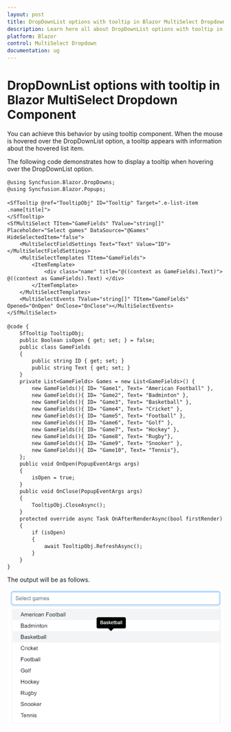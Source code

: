 ```yaml
---
layout: post
title: DropDownList options with tooltip in Blazor MultiSelect Dropdown Component | Syncfusion
description: Learn here all about DropDownList options with tooltip in Syncfusion Blazor MultiSelect Dropdown component and more.
platform: Blazor
control: MultiSelect Dropdown
documentation: ug
---
```


# DropDownList options with tooltip in Blazor MultiSelect Dropdown Component

You can achieve this behavior by using tooltip component. When the mouse is hovered over the DropDownList option, a tooltip appears with information about the hovered list item.

The following code demonstrates how to display a tooltip when hovering over the DropDownList option.

```cshtml
@using Syncfusion.Blazor.DropDowns;
@using Syncfusion.Blazor.Popups;

<SfTooltip @ref="TooltipObj" ID="Tooltip" Target=".e-list-item .name[title]">
</SfTooltip>
<SfMultiSelect TItem="GameFields" TValue="string[]" Placeholder="Select games" DataSource="@Games" HideSelectedItem="false">
    <MultiSelectFieldSettings Text="Text" Value="ID"></MultiSelectFieldSettings>
    <MultiSelectTemplates TItem="GameFields">
        <ItemTemplate>
            <div class="name" title="@((context as GameFields).Text)"> @((context as GameFields).Text) </div>
        </ItemTemplate>
    </MultiSelectTemplates>
    <MultiSelectEvents TValue="string[]" TItem="GameFields" Opened="OnOpen" OnClose="OnClose"></MultiSelectEvents>
</SfMultiSelect>

@code {
    SfTooltip TooltipObj;
    public Boolean isOpen { get; set; } = false;
    public class GameFields
    {
        public string ID { get; set; }
        public string Text { get; set; }
    }
    private List<GameFields> Games = new List<GameFields>() {
        new GameFields(){ ID= "Game1", Text= "American Football" },
        new GameFields(){ ID= "Game2", Text= "Badminton" },
        new GameFields(){ ID= "Game3", Text= "Basketball" },
        new GameFields(){ ID= "Game4", Text= "Cricket" },
        new GameFields(){ ID= "Game5", Text= "Football" },
        new GameFields(){ ID= "Game6", Text= "Golf" },
        new GameFields(){ ID= "Game7", Text= "Hockey" },
        new GameFields(){ ID= "Game8", Text= "Rugby"},
        new GameFields(){ ID= "Game9", Text= "Snooker" },
        new GameFields(){ ID= "Game10", Text= "Tennis"},
    };
    public void OnOpen(PopupEventArgs args)
    {
        isOpen = true;
    }
    public void OnClose(PopupEventArgs args)
    {
        TooltipObj.CloseAsync();
    }
    protected override async Task OnAfterRenderAsync(bool firstRender)
    {
        if (isOpen)
        {
            await TooltipObj.RefreshAsync();
        }
    }
}
```

The output will be as follows.

![multiselect](../images/tooltip.png)